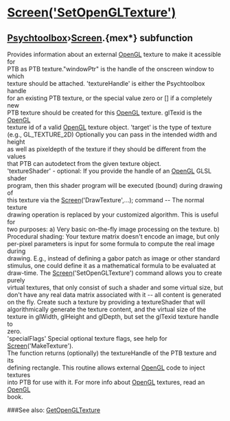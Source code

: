# [Screen('SetOpenGLTexture')](Screen-SetOpenGLTexture) 
## [Psychtoolbox](Pyschtoolbox)&#8250;[Screen](Screen).{mex*} subfunction


Provides information about an external [OpenGL](OpenGL) texture to make it acessible for  
PTB as PTB texture."windowPtr" is the handle of the onscreen window to which  
texture should be attached. 'textureHandle' is either the Psychtoolbox handle  
for an existing PTB texture, or the special value zero or [] if a completely new  
PTB texture should be created for this [OpenGL](OpenGL) texture. glTexid is the [OpenGL](OpenGL)  
texture id of a valid [OpenGL](OpenGL) texture object. 'target' is the type of texture  
(e.g., GL\_TEXTURE\_2D) Optionally you can pass in the intended width and height  
as well as pixeldepth of the texture if they should be different from the values  
that PTB can autodetect from the given texture object.  
'textureShader' - optional: If you provide the handle of an [OpenGL](OpenGL) GLSL shader  
program, then this shader program will be executed (bound) during drawing of  
this texture via the [Screen](Screen)('DrawTexture',...); command -- The normal texture  
drawing operation is replaced by your customized algorithm. This is useful for  
two purposes: a) Very basic on-the-fly image processing on the texture. b)  
Procedural shading: Your texture matrix doesn't encode an image, but only  
per-pixel parameters is input for some formula to compute the real image during  
drawing. E.g., instead of defining a gabor patch as image or other standard  
stimulus, one could define it as a mathematical formula to be evaluated at  
draw-time. The [Screen](Screen)('SetOpenGLTexture') command allows you to create purely  
virtual textures, that only consist of such a shader and some virtual size, but  
don't have any real data matrix associated with it -- all content is generated  
on the fly. Create such a texture by providing a textureShader that will  
algorithmically generate the texture content, and the virtual size of the  
texture in glWidth, glHeight and glDepth, but set the glTexid texture handle to  
zero.  
'specialFlags' Special optional texture flags, see help for  
[Screen](Screen)('MakeTexture').  
The function returns (optionally) the textureHandle of the PTB texture and its  
defining rectangle. This routine allows external [OpenGL](OpenGL) code to inject textures  
into PTB for use with it. For more info about [OpenGL](OpenGL) textures, read an [OpenGL](OpenGL)  
book.   


###See also:
[GetOpenGLTexture](Screen-GetOpenGLTexture)
